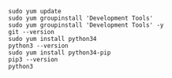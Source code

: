     sudo yum update
    sudo yum groupinstall 'Development Tools'    
    sudo yum groupinstall 'Development Tools' -y
    git --version
    sudo yum install python34
    python3 --version
    sudo yum install python34-pip   
    pip3 --version
    python3
